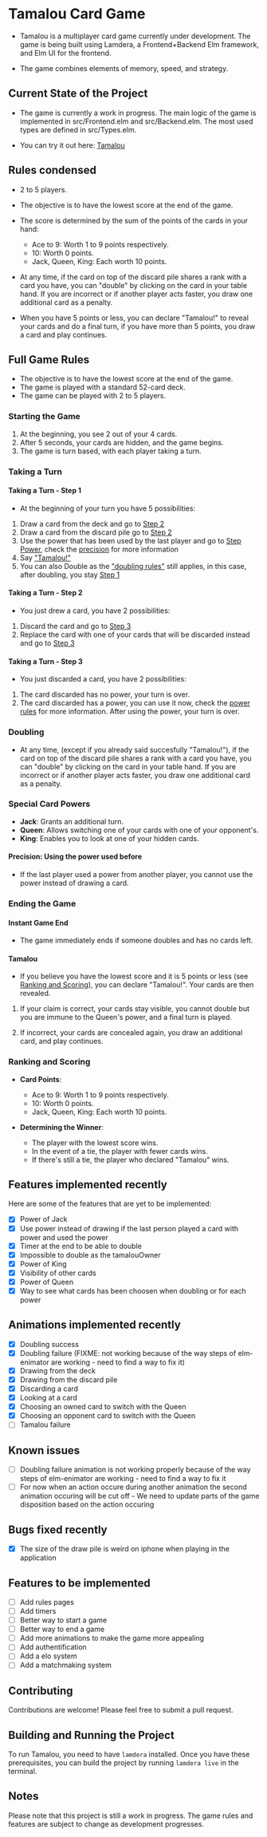 # Tamalou Card Game

- Tamalou is a multiplayer card game currently under development. The game is being built using Lamdera, a Frontend+Backend Elm framework, and Elm UI for the frontend.

- The game combines elements of memory, speed, and strategy.

## Current State of the Project

- The game is currently a work in progress. The main logic of the game is implemented in src/Frontend.elm and src/Backend.elm. The most used types are defined in src/Types.elm.

- You can try it out here: [Tamalou](https://tamalou-v2.lamdera.app/)

## Rules condensed

- 2 to 5 players.
- The objective is to have the lowest score at the end of the game.
- The score is determined by the sum of the points of the cards in your hand:

  - Ace to 9: Worth 1 to 9 points respectively.
  - 10: Worth 0 points.
  - Jack, Queen, King: Each worth 10 points.

- At any time, if the card on top of the discard pile shares a rank with a card you have, you can "double" by clicking on the card in your table hand. If you are incorrect or if another player acts faster, you draw one additional card as a penalty.
- When you have 5 points or less, you can declare "Tamalou!" to reveal your cards and do a final turn, if you have more than 5 points, you draw a card and play continues.

## Full Game Rules

- The objective is to have the lowest score at the end of the game.
- The game is played with a standard 52-card deck.
- The game can be played with 2 to 5 players.

### Starting the Game

1. At the beginning, you see 2 out of your 4 cards.
2. After 5 seconds, your cards are hidden, and the game begins.
3. The game is turn based, with each player taking a turn.

### Taking a Turn

#### Taking a Turn - Step 1

- At the beginning of your turn you have 5 possibilities:

1. Draw a card from the deck and go to [Step 2](#Taking-a-Turn---Step-2)
2. Draw a card from the discard pile go to [Step 2](#Taking-a-Turn---Step-2)
3. Use the power that has been used by the last player and go to [Step Power](#Taking-a-Turn---Step-Power), check the [precision](#Precision:-Using-the-power-used-before) for more information
4. Say ["Tamalou!"](#tamalou)
5. You can also Double as the ["doubling rules"](#Doubling) still applies, in this case, after doubling, you stay [Step 1](#Taking-a-Turn---Step-1)

#### Taking a Turn - Step 2

- You just drew a card, you have 2 possibilities:

1. Discard the card and go to [Step 3](#Taking-a-Turn---Step-3)
2. Replace the card with one of your cards that will be discarded instead and go to [Step 3](#Taking-a-Turn---Step-3)

#### Taking a Turn - Step 3

- You just discarded a card, you have 2 possibilities:

1. The card discarded has no power, your turn is over.
2. The card discarded has a power, you can use it now, check the [power rules](#Special-Card-Powers) for more information. After using the power, your turn is over.

### Doubling

- At any time, (except if you already said succesfully "Tamalou!"), if the card on top of the discard pile shares a rank with a card you have, you can "double" by clicking on the card in your table hand. If you are incorrect or if another player acts faster, you draw one additional card as a penalty.

### Special Card Powers

- **Jack**: Grants an additional turn.
- **Queen**: Allows switching one of your cards with one of your opponent's.
- **King**: Enables you to look at one of your hidden cards.

#### Precision: Using the power used before

- If the last player used a power from another player, you cannot use the power instead of drawing a card.

### Ending the Game

#### Instant Game End

- The game immediately ends if someone doubles and has no cards left.

#### Tamalou

- If you believe you have the lowest score and it is 5 points or less (see [Ranking and Scoring](#Ranking-and-Scoring)), you can declare "Tamalou!". Your cards are then revealed.

1. If your claim is correct, your cards stay visible, you cannot double but you are immune to the Queen's power, and a final turn is played.

2. If incorrect, your cards are concealed again, you draw an additional card, and play continues.

### Ranking and Scoring

- **Card Points**:

  - Ace to 9: Worth 1 to 9 points respectively.
  - 10: Worth 0 points.
  - Jack, Queen, King: Each worth 10 points.

- **Determining the Winner**:
  - The player with the lowest score wins.
  - In the event of a tie, the player with fewer cards wins.
  - If there's still a tie, the player who declared "Tamalou" wins.

## Features implemented recently

Here are some of the features that are yet to be implemented:

- [x] Power of Jack
- [x] Use power instead of drawing if the last person played a card with power and used the power
- [x] Timer at the end to be able to double
- [x] Impossible to double as the tamalouOwner
- [x] Power of King
- [x] Visibility of other cards
- [x] Power of Queen
- [x] Way to see what cards has been choosen when doubling or for each power

## Animations implemented recently

- [x] Doubling success
- [x] Doubling failure (FIXME: not working because of the way steps of elm-enimator are working - need to find a way to fix it)
- [x] Drawing from the deck
- [x] Drawing from the discard pile
- [x] Discarding a card
- [x] Looking at a card
- [x] Choosing an owned card to switch with the Queen
- [x] Choosing an opponent card to switch with the Queen
- [ ] Tamalou failure

## Known issues

- [ ] Doubling failure animation is not working properly because of the way steps of elm-enimator are working - need to find a way to fix it
- [ ] For now when an action occure during another animation the second animation occuring will be cut off - We need to update parts of the game disposition based on the action occuring

## Bugs fixed recently

- [x] The size of the draw pile is weird on iphone when playing in the application

<!-- own notes:
p1 card draw: animation of 2000 ms
at 1000ms, p2 double: animation of 2000 ms

state 0ms -> carte sur le dessus de la drawpile, p1 joue une carte, la carte commence à bouger vers le centre.
-- state 0ms: on a un nouvel etat à 0ms mais en "attente" car on attend l'animation de p1 qu'elle finisse avant d'updater avec le nouveau state

state 1000ms -> la carte continue de bouger vers le centre, elle est à 50% de la distance, p2 double avec une carte, la carte continue de bouger vers le centre et la deuxieme carte commence à bouger vers la discard pile.
-- state 1000ms: on a un nouvel etat à 1000ms mais en "attente" car on attend l'animation de p1 qu'elle finisse avant d'updater avec le nouveau state

state 2000ms -> la carte de p1 à fini de bouger vers le centre, p2 est toujours en train de jouer sa carte, la carte de p2 est à 50% de la distance.
-- state 2000ms: l'état reçu à 0ms avec la carte de p1 en moins dans sa main doit être pris en compte et update le frontend state, le problème c'est que si on fait ça, la carte de p2 va reaparaitre avant que à 3000ms la carte redisparraisse grace au state reçu à 1000ms. -->

<!-- animatePlayerAction : PlayerActionAnimation -> Positions -> FrontendModel -> FrontendModel
animatePlayerAction playerAction newGameDisposition fModel =
    case fModel.gameDisposition of
        Calculated positions ->
            case playerAction of
                AnimationDrawCardFromDeck ->
                    { fModel
                        | gameDisposition =
                            Calculated
                                { positions
                                    | cardsFromDrawPileMovingPositions =
                                        (Timeline.init positions.drawPilePosition
                                            |> Timeline.to (Anim.ms animDuration) (Timeline.current positions.drewCardMovingPosition)
                                        )
                                            :: positions.cardsFromDrawPileMovingPositions
                                }
                    }

                -------- IS NOT WORKING-------------------------------------------
                ------------------------WAITING FOR MGRIFFITH---------------------
                -- For now, same same as AnimationDoubleCardSuccess because:
                --                 AnimationDoubleCardFailed sessionId cardIndex ->
                --                     let
                --                         maybeCardToAnimate : Maybe GBPosition
                --                         maybeCardToAnimate =
                --                             positions.opponentsDisposition
                --                                 |> findCardPosition sessionId cardIndex
                --                     in
                --                     case maybeCardToAnimate of
                --                         Just cardToAnimate ->
                --                             let
                --                                 -- Initialize the timeline with the original card position
                --                                 initialTimeline =
                --                                     Timeline.init cardToAnimate
                --                                 -- Define the steps to go to the discard pile and come back
                --                                 steps =
                --                                     [ Timeline.transitionTo (Anim.ms 200) positions.discardPilePosition
                --                                     , Timeline.wait (Anim.ms 200) -- Optional wait if needed
                --                                     , Timeline.transitionTo (Anim.ms 200) cardToAnimate
                --                                     ]
                --                             in
                --                             [ Timeline.queue steps initialTimeline ]
                --                         Nothing ->
                --                             let
                --                                 maybeOwnCardToAnimate : Maybe (Timeline GBPosition)
                --                                 maybeOwnCardToAnimate =
                --                                     positions.ownCardsDisposition
                --                                         |> List.Extra.getAt cardIndex
                --                                         |> Maybe.map Tuple.second
                --                             in
                --                             case ( fModel.sessionId == Just sessionId, maybeOwnCardToAnimate ) of
                --                                 ( True, Just ownCardTimeline ) ->
                --                                     let
                --                                         -- Define the steps to go to the discard pile and come back
                --                                         steps =
                --                                             [ Timeline.transitionTo (Anim.ms 200) positions.discardPilePosition
                --                                             , Timeline.wait (Anim.ms 200) -- Optional wait if needed
                --                                             , Timeline.transitionTo (Anim.ms 200) (Timeline.current ownCardTimeline)
                --                                             ]
                --                                     in
                --                                     [ Timeline.queue steps ownCardTimeline ]
                --                                 _ ->
                --                                     []
                --                 _ ->
                --                     []
                -- IS NOT WORKING-------------------------------------------------
                ------------------------------------------------------------------ -->

<!-- OLD CARD EMPLACEMENT IMAGE -->
<!-- -- elEmplacement : Int -> Element FrontendMsg -> Element FrontendMsg
-- elEmplacement widthOfScreen cardToDisplay =
--     el [ behindContent cardToDisplay ] <|
--         image
--             [ width <| px <| widthOfScreen // 7
--             , rounded 8
--             -- , height <| px <| widthOfScreen * 15 // 70
--             -- , width shrink
--             ]
--             { source = "/emplacement.png", description = "Emplacement" } -->

<!-- ------------------------------------------------------------------------------------------------------------------------------------------
--------------__ FOR NOW, WHEN AN ACTION OCCURE DURING ANOTHER ANIMATION, THE SECOND ANIMATION OCCURING WILL BE CUT OFF __----------------
--------------__ WE NEED TO UPDATE PARTS OF THE GAME DISPOSITION BASED ON THE ACTION OCCURING __------------------------------------------
-- type GameDispositionPart
--     = OpponentsDispositionPart OpponentDisposition Index
-- calculateGameDispositionParts : { height : Int, width : Int } -> PlayerAction -> List FPlayer -> List FCard -> GameDisposition
-- calculateGameDispositionParts viewPort playerAction opponents ownCards =
--     case playerAction of
--         AnimationDrawCardFromDeck sessionId ->
--             Calculated
--                 { drawPilePosition = calculateDrawPilePosition viewPort.width viewPort.height
--                 , drewCardPosition = calculateDrewCardPosition viewPort.width viewPort.height
--                 , discardPilePosition = calculateDiscardPilePosition viewPort.width viewPort.height
--                 , playAgainOrPassPosition = calculatePlayAgainOrPassPosition viewPort.width viewPort.height
--                 , opponentsDisposition = toOpponentsDisposition viewPort.width opponents
--                 , ownCardsDisposition = toOwnCardsDisposition viewPort ownCards
--                 }
--         DrawFromDiscardPile ->
--             Calculated
--                 { drawPilePosition = calculateDrawPilePosition viewPort.width viewPort.height
--                 , drewCardPosition = calculateDrewCardPosition viewPort.width viewPort.height
--                 , discardPilePosition = calculateDiscardPilePosition viewPort.width viewPort.height
--                 , playAgainOrPassPosition = calculatePlayAgainOrPassPosition viewPort.width viewPort.height
--                 , opponentsDisposition = toOpponentsDisposition viewPort.width opponents
--                 , ownCardsDisposition = toOwnCardsDisposition viewPort ownCards
--                 }
--         DiscardCard ->
--             Calculated
--                 { drawPilePosition = calculateDrawPilePosition viewPort.width viewPort.height
--                 , drewCardPosition = calculateDrewCardPosition viewPort.width viewPort.height
--                 , discardPilePosition = calculateDiscardPilePosition viewPort.width viewPort.height
--                 , playAgainOrPassPosition = calculatePlayAgainOrPassPosition viewPort.width viewPort.height
--                 , opponentsDisposition = toOpponentsDisposition viewPort.width opponents
--                 , ownCardsDisposition = toOwnCardsDisposition viewPort ownCards
--                 }
--         Tamalou ->
--             Calculated
--                 { drawPilePosition = calculateDrawPilePosition viewPort.width viewPort.height
--                 , drewCardPosition = calculateDrewCardPosition viewPort.width viewPort.height
--                 , discardPilePosition = calculateDiscardPilePosition view
------------------------------------------------------------------------------------------------------------------------------------------
------------------------------------------------------------------------------------------------------------------------------------------ -->
<!-- Maybe one day if I want to use Anim.layout instead of Ui.layout -->
<!-- -- [ Anim.layout
--     { options = []
--     , toMsg = AnimMsg
--     , breakpoints = Nothing
--     }
--     model.animationState
--     [ behindContent <| image [ width fill, height fill ] { source = "/background.png", description = "background" }
--     , Font.size 12
--     ]
--     (displayModel model)
-- ] -->

## Features to be implemented

- [ ] Add rules pages
- [ ] Add timers
- [ ] Better way to start a game
- [ ] Better way to end a game
- [ ] Add more animations to make the game more appealing
- [ ] Add authentification
- [ ] Add a elo system
- [ ] Add a matchmaking system

## Contributing

Contributions are welcome! Please feel free to submit a pull request.

## Building and Running the Project

To run Tamalou, you need to have `lamdera` installed. Once you have these prerequisites, you can build the project by running `lamdera live` in the terminal.

## Notes

Please note that this project is still a work in progress. The game rules and features are subject to change as development progresses.
